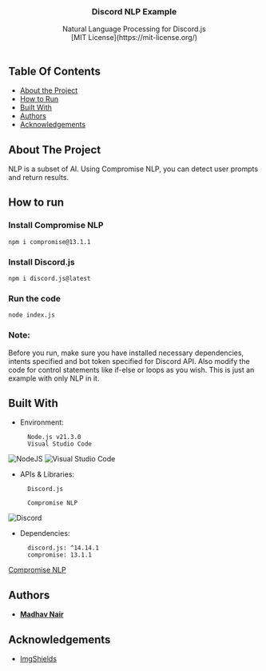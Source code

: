 <br/>
<p align="center">
  <a href="https://github.com/theoneandonlyshadow/discord-nlp-example">
  </a>

  <h3 align="center">Discord NLP Example</h3>

  <p align="center">
    Natural Language Processing for Discord.js
    <br/>
    [MIT License](https://mit-license.org/)
    <br/>
    <br/>
  </p>
</p>


## Table Of Contents

* [About the Project](#about-the-project)
* [How to Run](#how-to-run)
* [Built With](#built-with)
* [Authors](#authors)
* [Acknowledgements](#acknowledgements)

## About The Project

NLP is a subset of AI. Using Compromise NLP, you can detect user prompts and return results.

## How to run

### Install Compromise NLP
```npm i compromise@13.1.1```

### Install Discord.js
```npm i discord.js@latest```

### Run the code
```node index.js```


### Note: 
Before you run, make sure you have installed necessary dependencies, intents specified and bot token specified for Discord API. Also modify the code for control statements like if-else or loops as you wish. This is just an example with only NLP in it.


## Built With

- Environment:

        Node.js v21.3.0
        Visual Studio Code
![NodeJS](https://img.shields.io/badge/node.js-6DA55F?style=for-the-badge&logo=node.js&logoColor=white)
![Visual Studio Code](https://img.shields.io/badge/Visual%20Studio%20Code-0078d7.svg?style=for-the-badge&logo=visual-studio-code&logoColor=white)

- APIs & Libraries:

        Discord.js
  
        Compromise NLP

![Discord](https://img.shields.io/badge/Discord-%235865F2.svg?style=for-the-badge&logo=discord&logoColor=white)

- Dependencies:

        discord.js: ^14.14.1
        compromise: 13.1.1

[Compromise NLP](https://www.npmjs.com/package/compromise/v/13.1.1)

## Authors

* **[Madhav Nair](https://github.com/theoneandonlyshadow/)**

## Acknowledgements

* [ImgShields](https://shields.io/)
